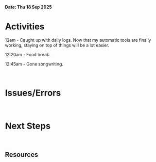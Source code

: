 **Date: Thu 18 Sep 2025**<br>

# Activities

12am - Caught up with daily logs. Now that my automatic tools are finally working, staying on top of things will be a lot easier.

12:20am - Food break.

12:45am - Gone songwriting.

<br>

# Issues/Errors

<br>

# Next Steps

<br>

## Resources

<br>
